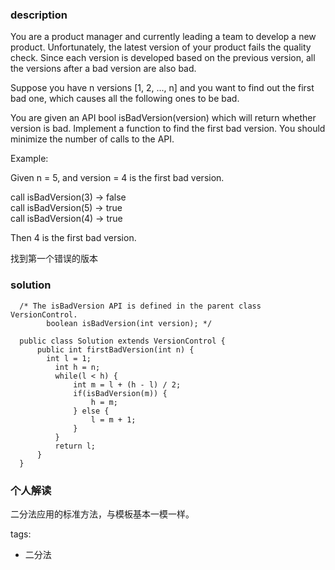 ### description    
  You are a product manager and currently leading a team to develop a new product. Unfortunately, the latest version of your product fails the quality check. Since each version is developed based on the previous version, all the versions after a bad version are also bad.  
    
  Suppose you have n versions [1, 2, ..., n] and you want to find out the first bad one, which causes all the following ones to be bad.  
    
  You are given an API bool isBadVersion(version) which will return whether version is bad. Implement a function to find the first bad version. You should minimize the number of calls to the API.  
    
  Example:  
    
  Given n = 5, and version = 4 is the first bad version.  
    
  call isBadVersion(3) -> false  
  call isBadVersion(5) -> true  
  call isBadVersion(4) -> true  
    
  Then 4 is the first bad version.   
    
  找到第一个错误的版本  
### solution    
```    
  /* The isBadVersion API is defined in the parent class VersionControl.  
        boolean isBadVersion(int version); */  
    
  public class Solution extends VersionControl {  
      public int firstBadVersion(int n) {  
        int l = 1;  
          int h = n;  
          while(l < h) {  
              int m = l + (h - l) / 2;  
              if(isBadVersion(m)) {  
                  h = m;  
              } else {  
                  l = m + 1;  
              }  
          }  
          return l;    
      }  
  }  
```    
    
### 个人解读    
  二分法应用的标准方法，与模板基本一模一样。    
    
tags:    
  -  二分法   
